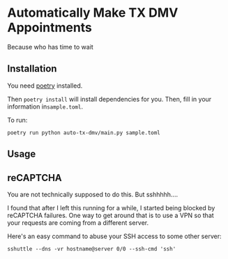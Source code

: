 # Automatically Make TX DMV Appointments

Because who has time to wait

## Installation

You need [poetry](https://python-poetry.org/docs/) installed.

Then `poetry install` will install dependencies for you. Then, fill in your information in`sample.toml`.

To run:

```shell
poetry run python auto-tx-dmv/main.py sample.toml
```

## Usage

## reCAPTCHA

You are not technically supposed to do this. But sshhhhh....

I found that after I left this running for a while, I started being blocked by reCAPTCHA failures. One way to get around that is to use a VPN so that your requests are coming from a different server.

Here's an easy command to abuse your SSH access to some other server:

```shell
sshuttle --dns -vr hostname@server 0/0 --ssh-cmd 'ssh'
```
